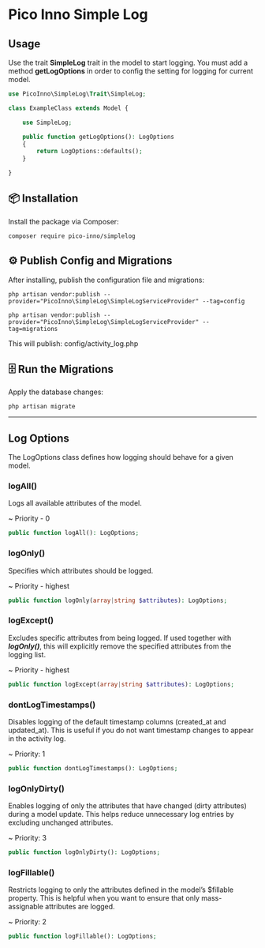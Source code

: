 # Pico Inno Simple Log

## Usage

Use the trait **SimpleLog** trait in the model to start logging. You must add a method **getLogOptions** in order to config the setting for logging for current model.

```php
use PicoInno\SimpleLog\Trait\SimpleLog;

class ExampleClass extends Model {

    use SimpleLog;

    public function getLogOptions(): LogOptions
    {
        return LogOptions::defaults();
    }

}

```


## 📦 Installation

Install the package via Composer:

```bash
composer require pico-inno/simplelog
```


## ⚙️ Publish Config and Migrations

After installing, publish the configuration file and migrations:

```
php artisan vendor:publish --provider="PicoInno\SimpleLog\SimpleLogServiceProvider" --tag=config

php artisan vendor:publish --provider="PicoInno\SimpleLog\SimpleLogServiceProvider" --tag=migrations
```


This will publish: config/activity_log.php

## 🗄️ Run the Migrations

Apply the database changes:
```
php artisan migrate
```

---
## Log Options

The LogOptions class defines how logging should behave for a given model.

### logAll()

Logs all available attributes of the model.

~ Priority - 0

```php
public function logAll(): LogOptions;
```

### logOnly()

Specifies which attributes should be logged.

~ Priority - highest

```php
public function logOnly(array|string $attributes): LogOptions;
```

### logExcept()

Excludes specific attributes from being logged.
If used together with ***logOnly()***, this will explicitly remove the specified attributes from the logging list.

~ Priority - highest

```php
public function logExcept(array|string $attributes): LogOptions;
```

### dontLogTimestamps()

Disables logging of the default timestamp columns (created_at and updated_at).
This is useful if you do not want timestamp changes to appear in the activity log.

~ Priority: 1

```php
public function dontLogTimestamps(): LogOptions;
```

### logOnlyDirty()

Enables logging of only the attributes that have changed (dirty attributes) during a model update.
This helps reduce unnecessary log entries by excluding unchanged attributes.

~ Priority: 3

```php
public function logOnlyDirty(): LogOptions;
```

### logFillable()

Restricts logging to only the attributes defined in the model’s $fillable property.
This is helpful when you want to ensure that only mass-assignable attributes are logged.

~ Priority: 2


```php
public function logFillable(): LogOptions;
```


